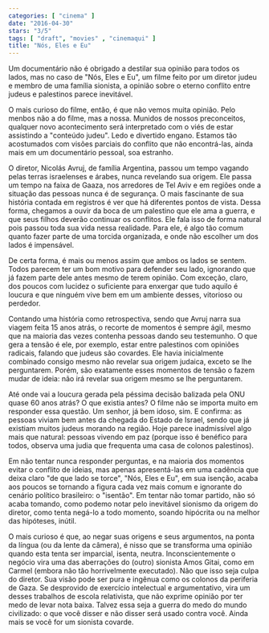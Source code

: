 ```yaml
---
categories: [ "cinema" ]
date: "2016-04-30"
stars: "3/5"
tags: [ "draft", "movies" , "cinemaqui" ]
title: "Nós, Eles e Eu"
---
```

Um documentário não é obrigado a destilar sua opinião para todos os
lados, mas no caso de "Nós, Eles e Eu", um filme feito por um diretor
judeu e membro de uma família sionista, a opinião sobre o eterno
conflito entre judeus e palestinos parece inevitável.

O mais curioso do filme, então, é que não vemos muita opinião. Pelo
menbos não a do filme, mas a nossa. Munidos de nossos preconceitos,
qualquer novo acontecimento será interpretado com o viés de estar
assistindo a "conteúdo judeu". Ledo e divertido engano. Estamos tão
acostumados com visões parciais do conflito que não encontrá-las,
ainda mais em um documentário pessoal, soa estranho.

O diretor, Nicolás Avruj, de família Argentina, passou um tempo vagando
pelas terras israelenses e árabes, nunca revelando sua origem. Ele passa
um tempo na faixa de Gaaza, nos arredores de Tel Aviv e em regiões onde
a situação das pessoas nunca é de segurança. O mais fascinante de
sua história contada em registros é ver que há diferentes pontos de
vista. Dessa forma, chegamos a ouvir da boca de um palestino que ele ama
a guerra, e que seus filhos deverão continuar os conflitos. Ele fala
isso de forma natural pois passou toda sua vida nessa realidade. Para
ele, é algo tão comum quanto fazer parte de uma torcida organizada,
e onde não escolher um dos lados é impensável.

De certa forma, é mais ou menos assim que ambos os lados se sentem. Todos
parecem ter um bom motivo para defender seu lado, ignorando que já fazem
parte dele antes mesmo de terem opinião. Com exceção, claro, dos poucos
com lucidez o suficiente para enxergar que tudo aquilo é loucura e que
ninguém vive bem em um ambiente desses, vitorioso ou perdedor.

Contando uma história como retrospectiva, sendo que Avruj narra sua
viagem feita 15 anos atrás, o recorte de momentos é sempre ágil, mesmo
que na maioria das vezes contenha pessoas dando seu testemunho. O que
gera a tensão é ele, por exemplo, estar entre palestinos com opiniões
radicais, falando que judeus são covardes. Ele havia inicialmente
combinado consigo mesmo não revelar sua origem judaica, exceto se lhe
perguntarem. Porém, são exatamente esses momentos de tensão o fazem
mudar de ideia: não irá revelar sua origem mesmo se lhe perguntarem.

Até onde vai a loucura gerada pela péssima decisão balizada pela ONU
quase 60 anos atrás? O que existia antes? O filme não se importa muito
em responder essa questão. Um senhor, já bem idoso, sim. E confirma:
as pessoas viviam bem antes da chegada do Estado de Israel, sendo que já
existiam muitos judeus morando na região. Hoje parece inadmissível algo
mais que natural: pessoas vivendo em paz (porque isso é benéfico para
todos, observa uma judia que frequenta uma casa de colonos palestinos).

Em não tentar nunca responder perguntas, e na maioria dos momentos evitar
o conflito de ideias, mas apenas apresentá-las em uma cadência que
deixa claro "de que lado se torce", "Nós, Eles e Eu", em sua isenção,
acaba aos poucos se tornando a figura cada vez mais comum e ignorante
do cenário político brasileiro: o "isentão". Em tentar não tomar
partido, não só acaba tomando, como podemo notar pelo inevitável
sionismo da origem do diretor, como tenta negá-lo a todo momento,
soando hipócrita ou na melhor das hipóteses, inútil.

O mais curioso é que, ao negar suas origens e seus argumentos,
na ponta da língua (ou da lente da câmera), é nisso que se
transforma uma opinião quando esta tenta ser imparcial, isenta,
neutra. Inconscientemente o negócio vira uma das aberrações do (outro)
sionista Amos Gitai, como em Carmel (embora não tão horrivelmente
executado). Não que isso seja culpa do diretor. Sua visão pode ser
pura e ingênua como os colonos da periferia de Gaza. Se desprovido de
exercício intelectual e argumentativo, vira um desses trabalhos de
escola relativista, que não exprime opinião por ter medo de levar
nota baixa. Talvez essa seja a guerra do medo do mundo civilizado:
o que você disser e não disser será usado contra você. Ainda mais
se você for um sionista covarde.
